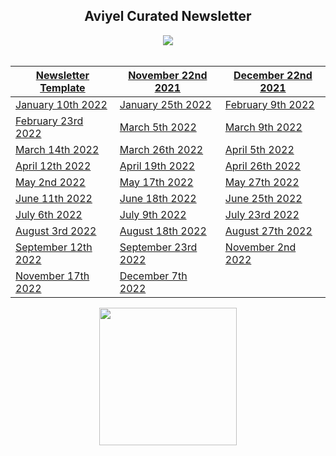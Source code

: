
<h2 align=center>Aviyel Curated Newsletter</h2>

<div align="center">
<a href="http://aviyel.com/"><img src="https://user-images.githubusercontent.com/37651620/184857914-cb580f5d-c50f-42ee-b612-efc697242c19.png"></a>
</div>

<br>

<div align="center">

|           [Newsletter Template](https://aviyelverse.github.io/newsletter/newsletter-template)                          |[November 22nd 2021](https://aviyelverse.github.io/newsletter/november-22nd-2021)|[December 22nd 2021](https://aviyelverse.github.io/newsletter/december-22nd-2021) |
|----------------|-------------------------------|-----------------------------|
|[January 10th 2022](https://aviyelverse.github.io/newsletter/january-6th-newsletter/)|[January 25th 2022](https://aviyelverse.github.io/newsletter/january-25th-newsletter/) |[February 9th 2022](https://aviyelverse.github.io/newsletter/february-9th-newsletter/)            |
|[February 23rd 2022](https://aviyelverse.github.io/newsletter/february-23rd-newsletter/)          |  [March 5th 2022](https://aviyelverse.github.io/newsletter/march-5th-newsletter/)        | [March 9th 2022](https://aviyelverse.github.io/newsletter/march-9th-newsletter/)       |
|    [March 14th 2022](https://aviyelverse.github.io/newsletter/march-14th-newsletter/)      | [March 26th 2022](https://aviyelverse.github.io/newsletter/march-26th-newsletter/)    |[April 5th 2022](https://aviyelverse.github.io/newsletter/april-5th-newsletter/)  |
|   [April 12th 2022](https://aviyelverse.github.io/newsletter/april-12th-newsletter/)       | [April 19th 2022](https://aviyelverse.github.io/newsletter/april-19th-newsletter/)    |[April 26th 2022](https://aviyelverse.github.io/newsletter/april-26th-newsletter/)   |
|  [May 2nd 2022](https://aviyelverse.github.io/newsletter/may-2nd-newsletter/)        |  [May 17th 2022](https://aviyelverse.github.io/newsletter/may-17th-newsletter/)   | [May 27th 2022](https://aviyelverse.github.io/newsletter/may-27th-newsletter/)  |
|  [June 11th 2022](https://aviyelverse.github.io/newsletter/june-11th-newsletter/)        |[June 18th 2022](https://aviyelverse.github.io/newsletter/june-18th-newsletter/)    |[June 25th 2022](https://aviyelverse.github.io/newsletter/june-25th-newsletter/)   |
|  [July 6th 2022](https://aviyelverse.github.io/newsletter/july-6th-newsletter/)        |  [July 9th 2022](https://aviyelverse.github.io/newsletter/july-9th-newsletter/)    | [July 23rd 2022](https://aviyelverse.github.io/newsletter/july-23rd-newsletter/)  |
|  [August 3rd 2022](https://aviyelverse.github.io/newsletter/august-3rd-newsletter/)        | [August 18th 2022](https://aviyelverse.github.io/newsletter/august-18th-newsletter/)    |  [August 27th 2022](https://aviyelverse.github.io/newsletter/august-27th-newsletter/) |
| [September 12th 2022](https://aviyelverse.github.io/newsletter/september-12th-newsletter/) | [September 23rd 2022](https://aviyelverse.github.io/newsletter/september-23rd-newsletter/) | [November 2nd 2022](https://aviyelverse.github.io/newsletter/november-2nd-newsletter/) |
| [November 17th 2022](https://aviyelverse.github.io/newsletter/november-17th-newsletter/) | [December 7th 2022](https://aviyelverse.github.io/newsletter/december-7th-newsletter/) | | 

</div>


<div align="center">
<a href="http://aviyel.com/#login"><img src="https://user-images.githubusercontent.com/37651620/189123098-5fc5f944-a520-4711-896d-349337bd9ceb.png" width=220></a>
</div>
